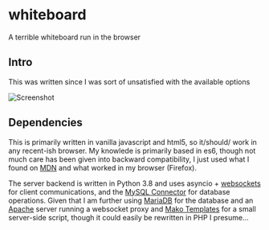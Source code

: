 # whiteboard
A terrible whiteboard run in the browser

## Intro
This was written since I was sort of unsatisfied with the available options

![Screenshot](https://github.com/kiitox/whiteboard/raw/master/src/screenshot.png)

## Dependencies
This is primarily written in vanilla javascript and html5, so it/should/ work in any recent-ish browser. My knowlede is primarily based in es6, though not much care has been given into backward compatibility, I just used what I found on [MDN](https://developer.mozilla.org/en-US/docs/Web/Reference) and what worked in my browser (Firefox).

The server backend is written in Python 3.8 and uses asyncio + [websockets](https://pypi.org/project/websockets/) for client communications, and the [MySQL Connector](https://github.com/mysql/mysql-connector-python) for database operations. Given that I am further using [MariaDB](https://mariadb.com/) for the database and an [Apache](https://httpd.apache.org/) server running a websocket proxy and [Mako Templates](https://www.makotemplates.org/) for a small server-side script, though it could easily be rewritten in PHP I presume...
